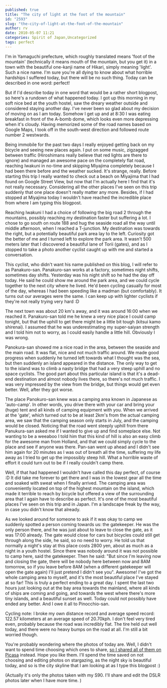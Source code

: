 ```yaml
---
published: true
title: "The city of light at the foot of the mountain"
id: "2593"
slug: "the-city-of-light-at-the-foot-of-the-mountain"
author: rv
date: 2010-05-07 11:21
categories: Spirit of Japan,Uncategorized
tags: perfect
---
```

I'm in Yamaguchi prefecture, which roughly translated means 'foot of the mountain' (technically it means mouth of the mountain, but you get it) in a town with the beautiful one-kanji name of Hikari, simply meaning 'light'. Such a nice name. I'm sure you're all dying to know about what horrible hardships I suffered today, but there will be no such thing. Today can be described in one word: perfect!

But if I'd describe today in one word that would be a rather short blogpost, so here's a rundown of what happened today. I got up this morning in my soft nice bed at the youth hostel, saw the dreary weather outside and considered staying another day. I've never been so glad about my decision of moving on as I am today. Somehow I get up and at 8:30 I was eating breakfast in front of the A-bomb dome, which looks even more depressing when it's cloudy. Having memorized some of the road names based on Google Maps, I took off in the south-west direction and followed route number 2 westwards.

Being immobile for the past two days I really enjoyed getting back on my bicycle and seeing new places again. I put on some music, zigzagged between traffic (Hiroshimans really believe that red lights are there to ignore) and managed an awesome pace on the completely flat road, reaching Iwakuni in no-time and skipping Miyajima completely because I had been there before and the weather sucked. It's strange, really. Before starting this trip I really wanted to check out a beach on Miyajima that I had found on Google Street View, but now that I'm actually here I find that it's not really necessary. Considering all the other places I've seen on this trip suddenly that one place doesn't really matter any more. Besides, if I had stopped at Miyajima today I wouldn't have reached the incredible place from where I am typing this blogpost.

Reaching Iwakuni I had a choice of following the big road 2 through the mountains, possibly reaching my destination faster but suffering a lot. I chose to go south on route 188 and hug the seaside road all the way until middle afternoon, when I reached a T-junction. My destination was towards the right, but a potentially beautiful park area lay to the left. Curiosity got the better of me and I turned left to explore the park area. It wasn't 500 meters later that I discovered a beautiful lane of Torii (gates), and as I stopped to take a photo another cyclist caught up with me and started a conversation.

This cyclist, who didn't want his name published on this blog, I will refer to as Panakuro-san. Panakuro-san works at a factory, sometimes night shifts, sometimes day shifts. Yesterday was his night shift so he had the day off today. He said he could show me around the park area, and we could cycle together to the next city where he lived. He'd been cycling casually for most of the day, whereas I had been speeding like a madman (but comfortably). It turns out our averages were the same. I can keep up with lighter cyclists if they're not really trying very hard :D

The next town was about 20 km's away, and it was around 16:00 when we reached it. Panakuro-san told me he knew a very nice place I could camp tonight, but that the uphill to get there might be a little bit tough (kitsui kamo shirenai). I assumed that he was underestimating my super-saiyan strength and I told him not to worry, as I could easily handle a little hill. Obviously I was wrong.

Panokura-san showed me a nice road in the area, between the seaside and the main road. It was flat, nice and not much traffic around. We made good progress when suddenly he turned left towards what I thought was the sea, but then suddenly an island appeared in the distance. The only way to get to the island was to climb a nasty bridge that had a very steep uphill and no space cyclists. The good part about this particular island is that it's a dead-end destination and almost nobody lives there, so there's not much traffic. I was very impressed by the view from the bridge, but things would get even better. Well, after they got worse.

The place Panokuro-san knew was a camping area known in Japanese as 'auto-camp'. In other words, you drive there with your car and bring your (huge) tent and all kinds of camping equipment with you. When we arrived at the 'gate', which turned out to be at least 2km's from the actual camping area, we saw that the camping season only starts in July, and the camping would be closed. Noticing that the road went steeply uphill from there Panukura-san asked me if I wanted to give up and find someplace else. Not wanting to be a weeaboo I told him that this kind of hill is also an easy climb for the awesome man from Holland, and that we could simply cycle to the place and see if anyone was there. Pan-san went up ahead and I didn't see him again for 20 minutes as I was out of breath all the time, suffering my life away as I tried to get up the impossibly steep hill. What a horrible waste of effort it could turn out to be if I really couldn't camp there.

Well, if that had happened I wouldn't have called this day perfect, of course :D It did take me forever to get there and I was in the lowest gear all the time and soaked with sweat when I finally arrived. The camping area was conveniently located on top of the highest mountain on the island, which made it terrible to reach by bicycle but offered a view of the surrounding area that I again have to describe as perfect. It's one of the most beautiful places I've seen on this trip and in Japan. I'm a landscape freak by the way, in case you didn't know that already.

As we looked around for someone to ask if it was okay to camp we suddenly spotted a person coming towards us: the gatekeeper. He was the only person there, and he was just about to leave to close the gate, as it was 17:00 already. The gate would close for cars but bicycles could still get through along the side, he said, so no need to worry. He told us that normally a night's stay at this place costs 2800 yen, about as much as a night in a youth hostel. Since there was nobody around it was not possible to camp here, said the gatekeeper. Then he said: "But since I'm leaving now and closing the gate, there will be nobody here between now and 8AM tomorrow, so if you leave before 8AM (when a different gatekeeper will open the gate again) I'll just pretend I didn't see you". Awesome! I've got the whole camping area to myself, and it's the most beautiful place I've stayed at so far! This is truly a perfect ending to a great day. I spent the last two hours just looking out at the bay area towards the mainland, where all kinds of ships are coming and going, and towards the west where there's more tiny islands, and a beautiful sunset as well. Today could not possibly have ended any better. And I owe it all to Pinocchio-san.

Cycling note: I broke my own distance record and average speed record: 122.57 kilometers at an average speed of 20.70kph. I don't feel very tired even, probably because the road was incredibly flat. The tire held out well today, and there were no heavy bumps on the road at all. I'm still a bit worried though.

You're probably wondering where the photos of today are. Well, I didn't want to spend time choosing which ones to share, <a href="http://picasaweb.google.co.jp/spiritofjapan2010/TheCityOfLight" target="_blank">so I shared all of them on Picasa</a> instead. Hope you like them. I'll spend the time saved on not choosing and editing photos on stargazing, as the night sky is beautiful today, and so is the city skyline that I am looking at as I type this blogpost :)

(Actually it's only the photos taken with my S90. I'll share and edit the DSLR photos later when I have more time. )